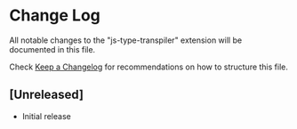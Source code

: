 # Change Log

All notable changes to the "js-type-transpiler" extension will be documented in this file.

Check [Keep a Changelog](http://keepachangelog.com/) for recommendations on how to structure this file.

## [Unreleased]

- Initial release